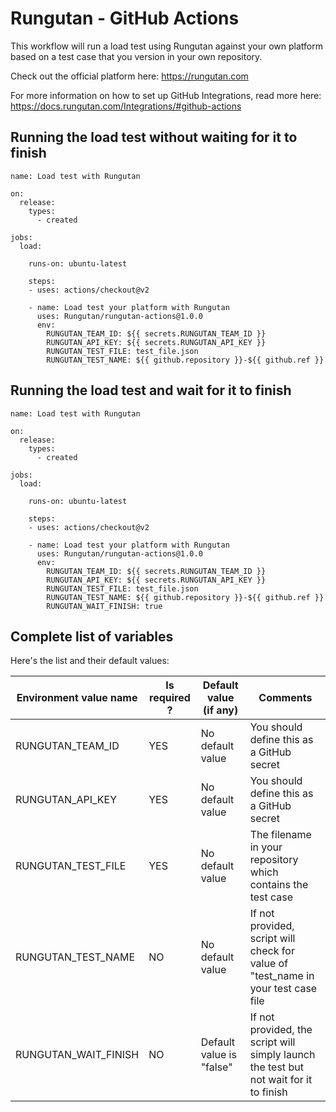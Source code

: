 # Rungutan - GitHub Actions

This workflow will run a load test using Rungutan against your own platform based on a test case that you version in your own repository.

Check out the official platform here: https://rungutan.com

For more information on how to set up GitHub Integrations, read more here: https://docs.rungutan.com/Integrations/#github-actions

## Running the load test without waiting for it to finish

```
name: Load test with Rungutan

on:
  release:
    types:
      - created

jobs:
  load:

    runs-on: ubuntu-latest

    steps:
    - uses: actions/checkout@v2

    - name: Load test your platform with Rungutan
      uses: Rungutan/rungutan-actions@1.0.0
      env:
        RUNGUTAN_TEAM_ID: ${{ secrets.RUNGUTAN_TEAM_ID }}
        RUNGUTAN_API_KEY: ${{ secrets.RUNGUTAN_API_KEY }}
        RUNGUTAN_TEST_FILE: test_file.json
        RUNGUTAN_TEST_NAME: ${{ github.repository }}-${{ github.ref }}

```

## Running the load test and wait for it to finish

```
name: Load test with Rungutan

on:
  release:
    types:
      - created

jobs:
  load:

    runs-on: ubuntu-latest

    steps:
    - uses: actions/checkout@v2

    - name: Load test your platform with Rungutan
      uses: Rungutan/rungutan-actions@1.0.0
      env:
        RUNGUTAN_TEAM_ID: ${{ secrets.RUNGUTAN_TEAM_ID }}
        RUNGUTAN_API_KEY: ${{ secrets.RUNGUTAN_API_KEY }}
        RUNGUTAN_TEST_FILE: test_file.json
        RUNGUTAN_TEST_NAME: ${{ github.repository }}-${{ github.ref }}
        RUNGUTAN_WAIT_FINISH: true

```

## Complete list of variables

Here's the list and their default values:

| Environment value name  | Is required ? | Default value (if any)   | Comments                                                                          |
| ----------------------- | ------------- | ------------------------ | --------------------------------------------------------------------------------- |
| RUNGUTAN_TEAM_ID        | YES           | No default value         | You should define this as a GitHub secret                                         |
| RUNGUTAN_API_KEY        | YES           | No default value         | You should define this as a GitHub secret                                         |
| RUNGUTAN_TEST_FILE      | YES           | No default value         | The filename in your repository which contains the test case                      |
| RUNGUTAN_TEST_NAME      | NO            | No default value         | If not provided, script will check for value of "test_name in your test case file |
| RUNGUTAN_WAIT_FINISH    | NO            | Default value is "false" | If not provided, the script will simply launch the test but not wait for it to finish |
